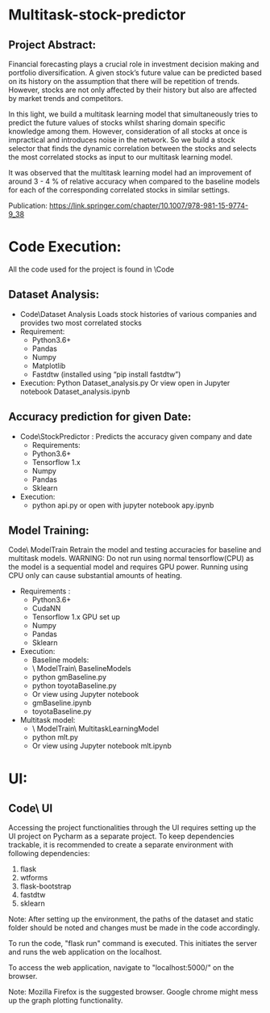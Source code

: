 # Multitask-stock-predictor

## Project Abstract: 
Financial forecasting plays a crucial role in investment decision making and portfolio diversification. A given stock’s future value can be predicted based on its history on the assumption that there will be repetition of trends. However, stocks are not only affected by their history but also are affected by market trends and competitors. 

In this light, we build a multitask learning model that simultaneously tries to predict the future values of stocks whilst sharing domain specific knowledge among them. However, consideration of all stocks at once is impractical and introduces noise in the network. So we build a stock selector that finds the dynamic correlation between the stocks and selects the most correlated stocks as input to our multitask learning model.

It was observed that the multitask learning model had an improvement of around 3 - 4 % of relative accuracy when compared to the baseline models for each of the corresponding correlated stocks in similar settings.

Publication: https://link.springer.com/chapter/10.1007/978-981-15-9774-9_38

# Code Execution: 
All the code used for the project is found in \Code
## Dataset Analysis:
  * Code\Dataset Analysis
    Loads stock histories of various companies and provides two most correlated stocks
* Requirement:
    * Python3.6+
    * Pandas
    * Numpy
    * Matplotlib
    * Fastdtw   (installed using “pip install fastdtw”)
* Execution:
   Python Dataset_analysis.py
   Or view open in Jupyter notebook Dataset_analysis.ipynb



## Accuracy prediction for given Date:
* Code\StockPredictor : Predicts the accuracy given company and date
  * Requirements:
  * Python3.6+
  * Tensorflow 1.x
  * Numpy
  * Pandas
  * Sklearn
* Execution:
  * python api.py or open with jupyter notebook apy.ipynb


## Model Training:
Code\ ModelTrain
Retrain the model and testing accuracies for baseline and multitask models.
WARNING: Do not run using normal tensorflow(CPU) as the model is a sequential model and requires GPU power. Running using CPU only can cause substantial amounts of heating.
* Requirements :
  * Python3.6+
  * CudaNN
  * Tensorflow 1.x GPU set up
  * Numpy
  * Pandas
  * Sklearn
* Execution:
	* Baseline models:
    * \ ModelTrain\ BaselineModels
    * python gmBaseline.py
    * python toyotaBaseline.py
    * Or view using Jupyter notebook
    * gmBaseline.ipynb
    * toyotaBaseline.py
* Multitask model:
  * \ ModelTrain\ MultitaskLearningModel
  * python mlt.py
  * Or view using Jupyter notebook mlt.ipynb

# UI:
  ## Code\ UI
Accessing the project functionalities through the UI requires setting up the UI project on Pycharm as a separate project.
To keep dependencies trackable, it is recommended to create a separate environment with following dependencies:
1) flask
2) wtforms
3) flask-bootstrap
4) fastdtw
5) sklearn

Note: After setting up the environment, the paths of the dataset and static folder should be noted and changes must be made in the code accordingly.

To run the code, "flask run" command is executed. This initiates the server and runs the web application on the localhost.

To access the web application, navigate to "localhost:5000/" on the browser.

Note: Mozilla Firefox is the suggested browser. Google chrome might mess up the graph plotting functionality.  


